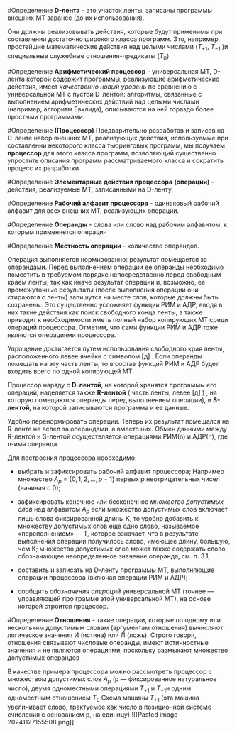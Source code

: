 #Определение **D-лента** - это участок ленты, записаны программы внешних МТ заранее (до их использования).

Они должны реализовывать действия, которые будут применимы при составлении достаточно широкого класса программ. Это, например, простейшие математические действия над целыми числами ($Т_{+1}$, $Т_{-1}$ )и специальные служебные отношения-предикаты ($Т_{0}$)

#Определение **Арифметический процессор** - универсальная МТ, D-лента которой содержит программы, реализующие арифметические действия, имеет *качественно новый уровень* по сравнению с универсальной МТ с пустой D-лентой: алгоритмы, связанные с выполнением арифметических действий над целыми числами (например, алгоритм Евклида), описываются на ней гораздо более простыми программами.

#Определение **(Процессор)** Предварительно разработав и записав на D-ленте набор внешних МТ, реализующих действия, используемые при составлении некоторого класса тьюринговых программ, мы получаем **процессор** для этого класса программ, позволяющий существенно упростить описания программ рассматриваемого класса и сократить процесс их разработки. 

#Определение **Элементарные действия процессора** **(операции)** - действия, реализуемые МТ, записанными на D-ленту.

#Определение **Рабочий алфавит процессора** - одинаковый рабочий алфавит для всех внешних МТ, реализующих операции.

#Определение **Операнды** - слова или слово над рабочим алфавитом, к которым применяется операция

#Определение **Местность операции** - количество операндов.
 
 
 Операция выполняется нормированно: результат помещается за операндами. Перед выполнением операции ее операнды необходимо поместить в требуемом порядке непосредственно перед свободным краем ленты, так как иначе результат операции и, возможно, ее промежуточные результаты (после выполнения операции они стираются с ленты) запишутся на месте слов, которые должны быть сохранены. Это существенно усложняет функции РИМ и АДР,  вводя в них такие действия как поиск свободного конца ленты, а также приводит к необходимости иметь полный набор копирующих МТ среди операций процессора. Отметим, что сами функции РИМ и АДР тоже являются операциями процессора.

Упрощение достигается путем использования свободного края ленты, расположенного левее ячейки с символом [д] . Если операнды помещать на эту часть ленты, то в состав функций РИМ и АДР будет входить всего по одной копирующей МТ. 

Процессор наряду с **D-лентой**, на которой хранятся программы его операций, наделяется также **R-лентой** ( часть ленты, левее [д] ) , на которую помещаются операнды перед выполнением операции), и **S-лентой**, на которой записываются программа и ее данные.

Удобно перенормировать операции. Теперь их результат помещался на R-ленте не вслед за операндами, а вместо них. Обмен данными между R-лентой и S-лентой осуществляется операциями РИМ(n) и АДР(n), где n-имя операнда.

Для построения процессора необходимо:

- выбрать и зафиксировать рабочий алфавит процессора; Например множество $A_{p}$ = {$0,1,2,..., р - 1$} первых р неотрицательных чисел (начиная с 0);
  
- зафиксировать конечное или бесконечное *множество допустимых слов* над алфавитом $А_{р}$ если множество допустимых слов включает лишь слова фиксированной длины K, то удобно добавить к множеству допустимых слов еще одно слово, называемое «переполнением» — Т, которое означает, что в результате выполнения операции получилось слово, имеющее длину, большую, чем K; множество допустимых слов может также содержать слово, обозначающее неопределенное значение операнда, см. п. 3.1;
  
- составить и записать на D-ленту программы МТ, выполняющие операции процессора (включая операции РИМ и АДР);
  
- сообщить *обозначения операций* универсальной МТ (точнее — управляющей про грамме этой универсальной МТ), на основе которой строится процессор.

#Определение **Отношения** - такие операции, которые по одному или нескольким допустимым словам (аргументам отношения) вычисляют логическое значения И (истина) или Л (ложь). Строго говоря, отношения связывают числовые операнды, имеют истинностные значения и не являются операциями, поскольку размыкают множество допустимых операндов

В качестве примера процессора можно рассмотреть процессор с множеством допустимых слов $А_{p}$ (р — фиксированное натуральное число), двумя одноместными операциями $Т_{+1}$ и $T_{-1}$и одним одноместным отношением $T_0$
Схема машины $T_{+1}$ (эта машина увеличивает слово, трактуемое как число в позиционной системе счисления с основанием р, на единицу)
![[Pasted image 20241127155508.png]]




